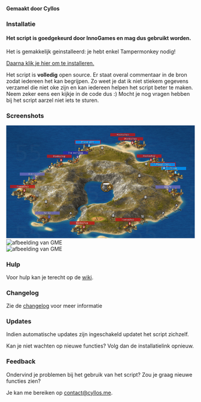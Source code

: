 #### Gemaakt door Cyllos

### Installatie
#### Het script is goedgekeurd door InnoGames en mag dus gebruikt worden.

Het is gemakkelijk geinstalleerd: je hebt enkel Tampermonkey nodig!

[Daarna klik je hier om te installeren.](https://github.com/Cyllos42/GME/raw/master/GrepolisMapEnhancer.user.js)

Het script is __volledig__ open source. Er staat overal commentaar in de bron zodat iedereen het kan begrijpen.
Zo weet je dat ik niet stiekem gegevens verzamel die niet oke zijn en kan iedereen helpen het script beter te maken.
Neem zeker eens een kijkje in de code dus :)
Mocht je nog vragen hebben bij het script aarzel niet iets te sturen.

### Screenshots
![afbeelding van GME](https://github.com/Cyllos42/GME/raw/master/sources/afbeelding.png)  
![afbeelding van GME](https://cdn.discordapp.com/attachments/357957331113345026/383591149622788097/a9c5b55a-1e19-4bc4-a2a3-9a07f339369d.png)  
![afbeelding van GME](https://media.discordapp.net/attachments/519888612905713664/519912415908069386/2018-12-05-172603_885x586_scrot.png)  

### Hulp

Voor hulp kan je terecht op de [wiki](https://github.com/Cyllos42/GME/wiki).

### Changelog

Zie de [changelog](https://github.com/Cyllos42/GME/blob/master/changelog.md) voor meer informatie

### Updates

Indien automatische updates zijn ingeschakeld updatet het script zichzelf.

Kan je niet wachten op nieuwe functies? Volg dan de installatielink opnieuw.

### Feedback

Ondervind je problemen bij het gebruik van het script? Zou je graag nieuwe functies zien?

Je kan me bereiken op [contact@cyllos.me](mailto:contact@cyllos.me).

